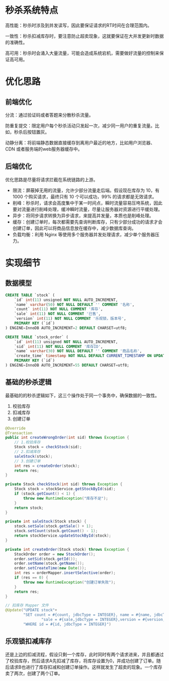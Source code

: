 # 秒杀系统特点

高性能：秒杀时涉及到并发读写，因此要保证请求的RT时间在合理范围内。

一致性：秒杀扣减库存时，要注意防止超卖现象，这就要保证在大并发更新时数据的准确性。

高可用：秒杀时会涌入大量流量，可能会造成系统宕机，需要做好流量的控制来保证高可用。

# 优化思路

## 前端优化

分流：通过验证码或者答题来分散秒杀流量。

防重复提交：限定用户每个秒杀活动只发起一次，减少同一用户的重复流量。比如，秒杀后按钮置灰。

动静分离：将前端静态数据直接缓存到离用户最近的地方，比如用户浏览器、CDN 或者服务端的web服务器缓存中。

## 后端优化

优化思路是尽量将请求拦截在系统链路的上游。

- 限流：屏蔽掉无用的流量，允许少部分流量走后端。假设现在库存为 10，有 1000 个购买请求，最终只有 10 个可以成功，99% 的请求都是无效请求。
- 削峰：秒杀时，请求会高度集中于某一时间点，瞬时流量容易压垮系统，因此要对流量进行削峰处理，缓冲瞬时流量，尽量让服务器对资源进行平缓处理。
- 异步：将同步请求转换为异步请求，来提高并发量，本质也是削峰处理。
- 缓存：创建订单时，每次都需要先查询判断库存，只有少部分成功的请求才会创建订单，因此可以将商品信息放在缓存中，减少数据库查询。
- 负载均衡：利用 Nginx 等使用多个服务器并发处理请求，减少单个服务器压力。

# 实现细节

## 数据模型

```sql
CREATE TABLE `stock` (
    `id` int(11) unsigned NOT NULL AUTO_INCREMENT,
    `name` varchar(50) NOT NULL DEFAULT '' COMMENT '名称',
    `count` int(11) NOT NULL COMMENT '库存',
    `sale` int(11) NOT NULL COMMENT '已售',
    `version` int(11) NOT NULL COMMENT '乐观锁，版本号',
    PRIMARY KEY (`id`)
) ENGINE=InnoDB AUTO_INCREMENT=2 DEFAULT CHARSET=utf8;

CREATE TABLE `stock_order` (
    `id` int(11) unsigned NOT NULL AUTO_INCREMENT,
    `sid` int(11) NOT NULL COMMENT '库存ID',
    `name` varchar(30) NOT NULL DEFAULT '' COMMENT '商品名称',
    `create_time` timestamp NOT NULL DEFAULT CURRENT_TIMESTAMP ON UPDATE CURRENT_TIMESTAMP COMMENT '创建时间',
    PRIMARY KEY (`id`)
) ENGINE=InnoDB AUTO_INCREMENT=55 DEFAULT CHARSET=utf8;
```

## 基础的秒杀逻辑

最基础的的秒杀逻辑如下，这三个操作处于同一个事务中，确保数据的一致性。

1. 校验库存
2. 扣减库存
3. 创建订单

```java
@Override
@Transaction
public int createWrongOrder(int sid) throws Exception {
    // 1.校验库存
    Stock stock = checkStock(sid);
    // 2.扣减库存
    saleStock(stock);
    // 3.创建订单
    int res = createOrder(stock);
    return res;
}

private Stock checkStock(int sid) throws Exception {
    Stock stock = stockService.getStockById(sid);
    if (stock.getCount() < 1) {
        throw new RuntimeException("库存不足");
    }
    return stock;
}

private int saleStock(Stock stock) {
    stock.setSale(stock.getSale() + 1);
    stock.setCount(stock.getCount() - 1);
    return stockService.updateStockById(stock);
}

private int createOrder(Stock stock) throws Exception {
    StockOrder order = new StockOrder();
    order.setSid(stock.getId());
    order.setName(stock.getName());
    order.setCreateTime(new Date());
    int res = orderMapper.insertSelective(order);
    if (res == 0) {
        throw new RuntimeException("创建订单失败");
    }
    return res;
}

// 扣库存 Mapper 文件
@Update("UPDATE stock"+
        "SET count = #{count, jdbcType = INTEGER}, name = #{name, jdbcType = VARCHAR}, " + 
		        "sale = #{sale,jdbcType = INTEGER},version = #{version,jdbcType = INTEGER} " +
        "WHERE id = #{id, jdbcType = INTEGER}")
```

## 乐观锁扣减库存

还是上边的扣减流程，假设只剩一个库存，此时同时有两个请求进来，并且都通过了校验库存，然后请求A先扣减了库存，将库存设置为0，并成功创建了订单。随后请求B也进行了库存扣减和创建订单操作。这样就发生了超卖的现象。一个库存卖了两次，创建了两个订单。